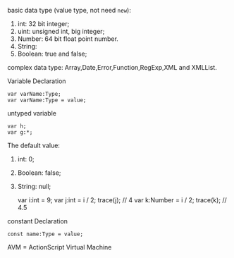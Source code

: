 
basic data type (value type, not need `new`):

1. int: 32 bit integer;
2. uint: unsigned int, big integer;
3. Number: 64 bit float point number.
4. String:
5. Boolean: true and false;

complex data type:
Array,Date,Error,Function,RegExp,XML and XMLList.

Variable Declaration

    var varName:Type;
    var varName:Type = value;

untyped variable

    var h;
    var g:*;

The default value:

1. int: 0;
2. Boolean: false;
3. String: null;

    var i:int = 9;
    var j:int = i / 2;
    trace(j); // 4
    var k:Number = i / 2;
    trace(k); // 4.5
    
constant Declaration

    const name:Type = value;
AVM = ActionScript Virtual Machine
